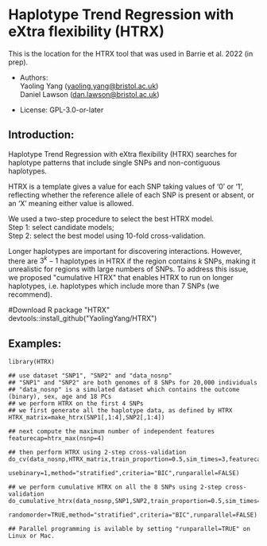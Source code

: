 # Haplotype Trend Regression with eXtra flexibility (HTRX)

This is the location for the HTRX tool that was used in Barrie et al. 2022 (in prep).

* Authors:   
Yaoling Yang (yaoling.yang@bristol.ac.uk)   
Daniel Lawson (dan.lawson@bristol.ac.uk)

* License: GPL-3.0-or-later

## Introduction:

Haplotype Trend Regression with eXtra flexibility (HTRX) searches for haplotype patterns that include single SNPs and non-contiguous haplotypes.

HTRX is a template gives a value for each SNP taking values of ‘0’ or ‘1’, reflecting whether the reference allele of each SNP is present or absent, or an ‘X’ meaning either value is allowed.

We used a two-step procedure to select the best HTRX model.    
Step 1: select candidate models;    
Step 2: select the best model using 10-fold cross-validation.

Longer haplotypes are important for discovering interactions. However, there are $3^k-1$ haplotypes in HTRX if the region contains $k$ SNPs, making it unrealistic for regions with large numbers of SNPs. To address this issue, we proposed "cumulative HTRX" that enables HTRX to run on longer haplotypes, i.e. haplotypes which include more than 7 SNPs (we recommend).

#Download R package "HTRX"
devtools::install_github("YaolingYang/HTRX")

## Examples:
```
library(HTRX)

## use dataset "SNP1", "SNP2" and "data_nosnp"  
## "SNP1" and "SNP2" are both genomes of 8 SNPs for 20,000 individuals  
## "data_nosnp" is a simulated dataset which contains the outcome (binary), sex, age and 18 PCs  
## we perform HTRX on the first 4 SNPs  
## we first generate all the haplotype data, as defined by HTRX  
HTRX_matrix=make_htrx(SNP1[,1:4],SNP2[,1:4])  

## next compute the maximum number of independent features  
featurecap=htrx_max(nsnp=4)  

## then perform HTRX using 2-step cross-validation  
do_cv(data_nosnp,HTRX_matrix,train_proportion=0.5,sim_times=3,featurecap=featurecap,
      usebinary=1,method="stratified",criteria="BIC",runparallel=FALSE)  

## we perform cumulative HTRX on all the 8 SNPs using 2-step cross-validation  
do_cumulative_htrx(data_nosnp,SNP1,SNP2,train_proportion=0.5,sim_times=2,featurecap=40,usebinary=1,
                   randomorder=TRUE,method="stratified",criteria="BIC",runparallel=FALSE)  

## Parallel programming is avilable by setting "runparallel=TRUE" on Linux or Mac.  
```
